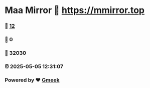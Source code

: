 # Maa Mirror :link: https://mmirror.top 
### :page_facing_up: [12](https://mmirror.top/tag.html) 
### :speech_balloon: 0 
### :hibiscus: 32030 
### :alarm_clock: 2025-05-05 12:31:07 
### Powered by :heart: [Gmeek](https://github.com/Meekdai/Gmeek)
